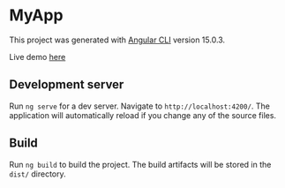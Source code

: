 # MyApp

This project was generated with [Angular CLI](https://github.com/angular/angular-cli) version 15.0.3.

Live demo [here]()

## Development server

Run `ng serve` for a dev server. Navigate to `http://localhost:4200/`. The application will automatically reload if you change any of the source files.

## Build

Run `ng build` to build the project. The build artifacts will be stored in the `dist/` directory.

